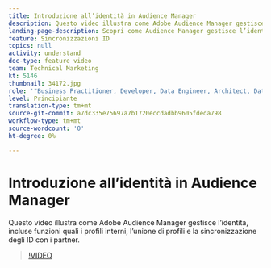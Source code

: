 ```yaml
---
title: Introduzione all’identità in Audience Manager
description: Questo video illustra come Adobe Audience Manager gestisce l’identità, incluse funzioni quali i profili interni, l’unione di profili e la sincronizzazione degli ID con i partner.
landing-page-description: Scopri come Audience Manager gestisce l’identità, incluse funzioni quali i profili interni, l’unione di profili e la sincronizzazione degli ID con i partner.
feature: Sincronizzazioni ID
topics: null
activity: understand
doc-type: feature video
team: Technical Marketing
kt: 5146
thumbnail: 34172.jpg
role: '"Business Practitioner, Developer, Data Engineer, Architect, Data Architect, Administrator, Leader"'
level: Principiante
translation-type: tm+mt
source-git-commit: a7dc335e75697a7b1720eccdadbb9605fdeda798
workflow-type: tm+mt
source-wordcount: '0'
ht-degree: 0%

---
```



# Introduzione all’identità in Audience Manager

Questo video illustra come Adobe Audience Manager gestisce l’identità, incluse funzioni quali i profili interni, l’unione di profili e la sincronizzazione degli ID con i partner.

>[!VIDEO](https://video.tv.adobe.com/v/34172/?quality=12)
